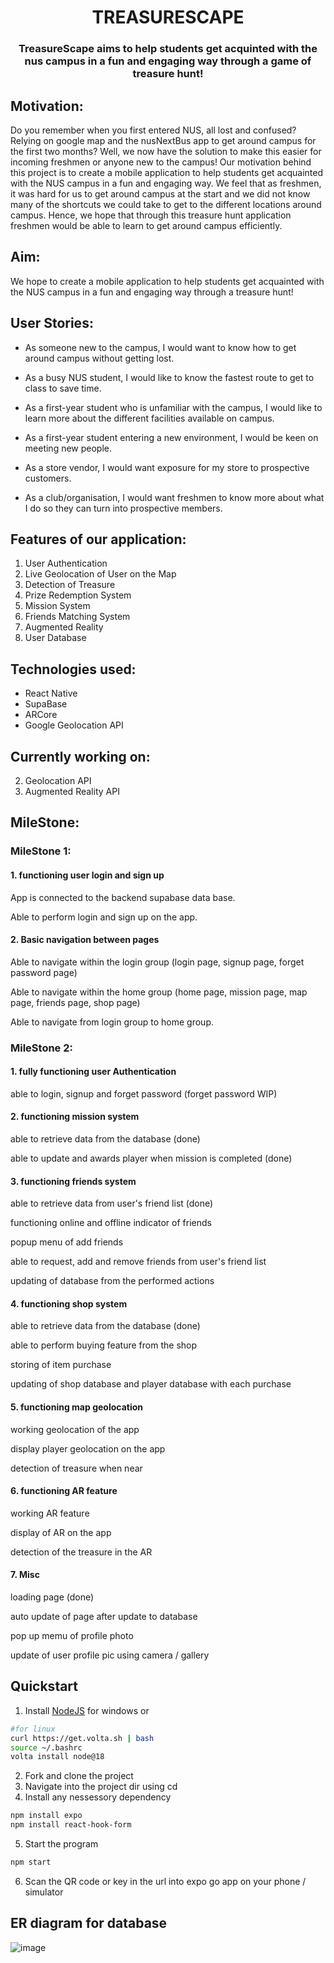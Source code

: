 <h1 align="center">TREASURESCAPE</h1>
<h3 align="center">TreasureScape aims to help students get acquinted with the nus campus in a fun and engaging way through a game of treasure hunt!</h3>

## Motivation:
Do you remember when you first entered NUS, all lost and confused? Relying on google map and the nusNextBus app to get around campus for the first two months? Well, we now have the solution to make this easier for incoming freshmen or anyone new to the campus! Our motivation behind this project is to create a mobile application to help students get acquainted with the NUS campus in a fun and engaging way. We feel that as freshmen, it was hard for us to get around campus at the start and we did not know many of the shortcuts we could take to get to the different locations around campus. Hence, we hope that through this treasure hunt application freshmen would be able to learn to get around campus efficiently. 

## Aim:
We hope to create a mobile application to help students get acquainted with the NUS campus in a fun and engaging way through a treasure hunt! 

## User Stories:
- As someone new to the campus, I would want to know how to get around campus without getting lost. 

- As a busy NUS student, I would like to know the fastest route to get to class to save time. 

- As a first-year student who is unfamiliar with the campus, I would like to learn more about the different facilities available on campus. 

- As a first-year student entering a new environment, I would be keen on meeting new people.

- As a store vendor, I would want exposure for my store to prospective customers. 

- As a club/organisation, I would want freshmen to know more about what I do so they can turn into prospective members.

## Features of our application: 
   1. User Authentication 
   3. Live Geolocation of User on the Map
   4. Detection of Treasure
   5. Prize Redemption System
   6. Mission System
   7. Friends Matching System
   8. Augmented Reality 
   9. User Database 


## Technologies used:
- React Native
- SupaBase
- ARCore 
- Google Geolocation API

## Currently working on:
2. Geolocation API
3. Augmented Reality API

## MileStone:
### MileStone 1:
#### 1. functioning user login and sign up 

App is connected to the backend supabase data base.  

Able to perform login and sign up on the app.


#### 2. Basic navigation between pages 

Able to navigate within the login group (login page, signup page, forget password page)

Able to navigate within the home group (home page, mission page, map page, friends page, shop page)

Able to navigate from login group to home group.


### MileStone 2:
#### 1. fully functioning user Authentication

able to login, signup and forget password (forget password WIP)


#### 2. functioning mission system

able to retrieve data from the database (done)

able to update and awards player when mission is completed (done)


#### 3. functioning friends system

able to retrieve data from user's friend list (done)

functioning online and offline indicator of friends

popup menu of add friends 

able to request, add and remove friends from user's friend list

updating of database from the performed actions


#### 4. functioning shop system

able to retrieve data from the database (done)

able to perform buying feature from the shop

storing of item purchase

updating of shop database and player database with each purchase


#### 5. functioning map geolocation

working geolocation of the app

display player geolocation on the app

detection of treasure when near


#### 6. functioning AR feature

working AR feature 

display of AR on the app

detection of the treasure in the AR 


#### 7. Misc

loading page (done)

auto update of page after update to database

pop up memu of profile photo 

update of user profile pic using camera / gallery

## Quickstart
1. Install [NodeJS](https://nodejs.org/en/download) for windows or 
```bash
#for linux
curl https://get.volta.sh | bash
source ~/.bashrc
volta install node@18
``` 
2. Fork and clone the project
3. Navigate into the project dir using cd
4. Install any nessessory dependency 
```bash
npm install expo
npm install react-hook-form
```
5. Start the program
```bash
npm start
```
6. Scan the QR code or key in the url into expo go app on your phone / simulator

## ER diagram for database
![image](https://github.com/linha00/Treasurescape/assets/121675791/4f5540d6-c590-4d2d-9f3f-8904d5e244c8)
